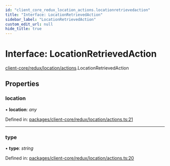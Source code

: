 ```yaml
---
id: "client_core_redux_location_actions.locationretrievedaction"
title: "Interface: LocationRetrievedAction"
sidebar_label: "LocationRetrievedAction"
custom_edit_url: null
hide_title: true
---
```


# Interface: LocationRetrievedAction

[client-core/redux/location/actions](../modules/client_core_redux_location_actions.md).LocationRetrievedAction

## Properties

### location

• **location**: *any*

Defined in: [packages/client-core/redux/location/actions.ts:21](https://github.com/xr3ngine/xr3ngine/blob/9d253dc38/packages/client-core/redux/location/actions.ts#L21)

___

### type

• **type**: *string*

Defined in: [packages/client-core/redux/location/actions.ts:20](https://github.com/xr3ngine/xr3ngine/blob/9d253dc38/packages/client-core/redux/location/actions.ts#L20)
